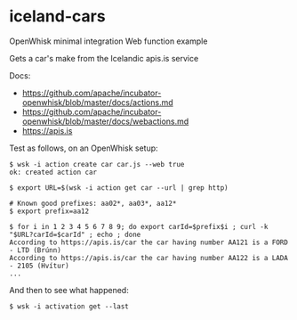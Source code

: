 iceland-cars
============

OpenWhisk minimal integration Web function example

Gets a car's make from the Icelandic apis.is service

Docs:

 * https://github.com/apache/incubator-openwhisk/blob/master/docs/actions.md
 * https://github.com/apache/incubator-openwhisk/blob/master/docs/webactions.md
 * https://apis.is
 
Test as follows, on an OpenWhisk setup:

    $ wsk -i action create car car.js --web true
    ok: created action car
    
    $ export URL=$(wsk -i action get car --url | grep http)
    
    # Known good prefixes: aa02*, aa03*, aa12*
    $ export prefix=aa12
    
    $ for i in 1 2 3 4 5 6 7 8 9; do export carId=$prefix$i ; curl -k "$URL?carId=$carId" ; echo ; done
    According to https://apis.is/car the car having number AA121 is a FORD - LTD (Brúnn)
    According to https://apis.is/car the car having number AA122 is a LADA - 2105 (Hvítur)
    ...

And then to see what happened:

    $ wsk -i activation get --last

	